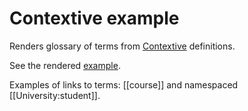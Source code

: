 # Contextive example

Renders glossary of terms from [Contextive](https://github.com/dev-cycles/contextive) definitions.

See the rendered [example](https://dinodoc.pages.dev/examples/contextive/glossary/University/).

Examples of links to terms: [[course]] and namespaced [[University:student]].
